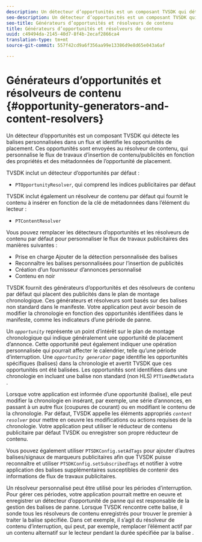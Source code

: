 ```yaml
---
description: Un détecteur d’opportunités est un composant TVSDK qui détecte les balises personnalisées dans un flux et identifie les opportunités de placement. Ces opportunités sont envoyées au résolveur de contenu, qui personnalise le flux de travaux d’insertion de contenu/publicités en fonction des propriétés et des métadonnées de l’opportunité de placement.
seo-description: Un détecteur d’opportunités est un composant TVSDK qui détecte les balises personnalisées dans un flux et identifie les opportunités de placement. Ces opportunités sont envoyées au résolveur de contenu, qui personnalise le flux de travaux d’insertion de contenu/publicités en fonction des propriétés et des métadonnées de l’opportunité de placement.
seo-title: Générateurs d’opportunités et résolveurs de contenu
title: Générateurs d’opportunités et résolveurs de contenu
uuid: c49494da-2145-40d7-8f4b-2ecaf2866ca4
translation-type: tm+mt
source-git-commit: 557f42cd9a6f356aa99e13386d9e8d65e043a6af

---
```



# Générateurs d’opportunités et résolveurs de contenu {#opportunity-generators-and-content-resolvers}

Un détecteur d’opportunités est un composant TVSDK qui détecte les balises personnalisées dans un flux et identifie les opportunités de placement. Ces opportunités sont envoyées au résolveur de contenu, qui personnalise le flux de travaux d’insertion de contenu/publicités en fonction des propriétés et des métadonnées de l’opportunité de placement.

TVSDK inclut un détecteur d’opportunités par défaut :

* `PTOpportunityResolver`, qui comprend les indices publicitaires par défaut

TVSDK inclut également un résolveur de contenu par défaut qui fournit le contenu à insérer en fonction de la clé de métadonnées dans l’élément du lecteur :

* `PTContentResolver`

Vous pouvez remplacer les détecteurs d’opportunités et les résolveurs de contenu par défaut pour personnaliser le flux de travaux publicitaires des manières suivantes :

* Prise en charge Ajouter de la détection personnalisée des balises
* Reconnaître les balises personnalisées pour l’insertion de publicités
* Création d’un fournisseur d’annonces personnalisé
* Contenu en noir

<!--<a id="section_C2BA8F50230E4010ABFCD5D976BC1217"></a>-->

TVSDK fournit des générateurs d’opportunités et des résolveurs de contenu par défaut qui placent des publicités dans le plan de montage chronologique. Ces générateurs et résolveurs sont basés sur des balises non standard dans le manifeste. Votre application peut avoir besoin de modifier la chronologie en fonction des opportunités identifiées dans le manifeste, comme les indicateurs d’une période de panne.

Un *`opportunity`* représente un point d’intérêt sur le plan de montage chronologique qui indique généralement une opportunité de placement d’annonce. Cette opportunité peut également indiquer une opération personnalisée qui pourrait affecter le calendrier, telle qu’une période d’interruption. Une *`opportunity generator`* page identifie les opportunités spécifiques (balises) dans la chronologie et avertit TVSDK que ces opportunités ont été balisées. Les opportunités sont identifiées dans une chronologie en incluant une balise non standard (non HLS) `PTTimedMetadata` .

Lorsque votre application est informée d’une opportunité (balise), elle peut modifier la chronologie en insérant, par exemple, une série d’annonces, en passant à un autre flux (coupures de courant) ou en modifiant le contenu de la chronologie. Par défaut, TVSDK appelle les éléments appropriés *`content resolver`* pour mettre en oeuvre les modifications ou actions requises de la chronologie. Votre application peut utiliser le réducteur de contenu publicitaire par défaut TVSDK ou enregistrer son propre réducteur de contenu.

Vous pouvez également utiliser `PTSDKConfig.setAdTags` pour ajouter d’autres balises/signaux de marqueurs publicitaires afin que TVSDK puisse reconnaître et utiliser `PTSDKConfig.setSubscribedTags` et notifier à votre application des balises supplémentaires susceptibles de contenir des informations de flux de travaux publicitaires.

Un résolveur personnalisé peut être utilisé pour les périodes d’interruption. Pour gérer ces périodes, votre application pourrait mettre en oeuvre et enregistrer un détecteur d’opportunité de panne qui est responsable de la gestion des balises de panne. Lorsque TVSDK rencontre cette balise, il sonde tous les résolveurs de contenu enregistrés pour trouver le premier à traiter la balise spécifiée. Dans cet exemple, il s’agit du résolveur de contenu d’interruption, qui peut, par exemple, remplacer l’élément actif par un contenu alternatif sur le lecteur pendant la durée spécifiée par la balise .